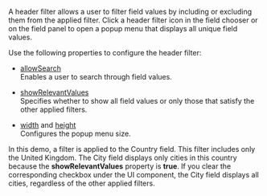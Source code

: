 A header filter allows a user to filter field values by including or excluding them from the applied filter. Click a header filter icon in the field chooser or on the field panel to open a popup menu that displays all unique field values.

Use the following properties to configure the header filter:

- [allowSearch](/Documentation/ApiReference/UI_Widgets/dxPivotGrid/Configuration/headerFilter/#allowSearch)     
Enables a user to search through field values.

- [showRelevantValues](/Documentation/ApiReference/UI_Widgets/dxPivotGrid/Configuration/headerFilter/#showRelevantValues)       
Specifies whether to show all field values or only those that satisfy the other applied filters.

- [width](/Documentation/ApiReference/UI_Widgets/dxPivotGrid/Configuration/headerFilter/#width) and [height](/Documentation/ApiReference/UI_Widgets/dxPivotGrid/Configuration/headerFilter/#height)     
Configures the popup menu size.

In this demo, a filter is applied to the Country field. This filter includes only the United Kingdom. The City field displays only cities in this country because the **showRelevantValues** property is **true**. If you clear the corresponding checkbox under the UI component, the City field displays all cities, regardless of the other applied filters.